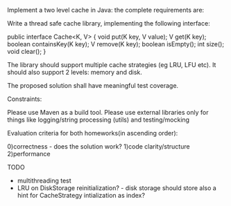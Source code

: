 Implement a two level cache in Java: the complete requirements are:

Write a thread safe cache library, implementing the following interface:

public interface Cache<K, V> {
    void put(K key, V value);
    V get(K key);
    boolean containsKey(K key);
    V remove(K key);
    boolean isEmpty();
    int size();
    void clear();
}

The library should support multiple cache strategies (eg LRU, LFU etc). It should also support 2 levels: memory and disk.

The proposed solution shall have meaningful test coverage.

Constraints:

Please use Maven as a build tool.
Please use external libraries only for things like logging/string processing (utils) and testing/mocking

Evaluation criteria for both homeworks(in ascending order):

0)correctness - does the solution work?
1)code clarity/structure
2)performance



TODO
- multithreading test
- LRU on DiskStorage reinitialization? - disk storage should store also a hint for CacheStrategy intialization as index?